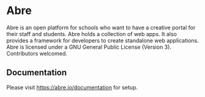 # Abre

Abre is an open platform for schools who want to have a creative portal for their staff and students. Abre holds a collection of web apps. It also provides a framework for developers to create standalone web applications. Abre is licensed under a GNU General Public License (Version 3). Contributors welcomed.

## Documentation

Please visit <a href="https://abre.io/documentation" target="_blank">https://abre.io/documentation</a> for setup.